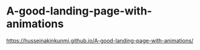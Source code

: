 # A-good-landing-page-with-animations
https://husseinakinkunmi.github.io/A-good-landing-page-with-animations/
